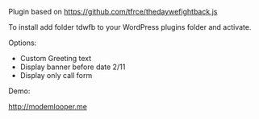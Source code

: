 Plugin based on https://github.com/tfrce/thedaywefightback.js

To install add folder tdwfb to your WordPress plugins folder and activate.

Options:

- Custom Greeting text
- Display banner before date 2/11
- Display only call form

Demo:

http://modemlooper.me
